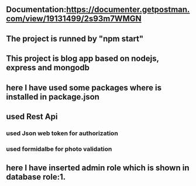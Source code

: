 ## Documentation:https://documenter.getpostman.com/view/19131499/2s93m7WMGN
## The project is runned by "npm start"
## This project is blog app based on nodejs, express and mongodb
## here I have used some packages where is installed in package.json
## used Rest Api
### used Json web token for authorization
### used formidalbe for photo validation
## here I have inserted admin role which is shown in database role:1.